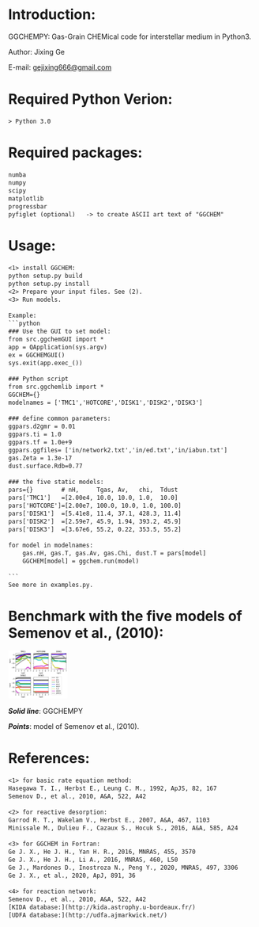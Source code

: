
# Introduction:

GGCHEMPY: Gas-Grain CHEMical code for interstellar medium in Python3.

Author: Jixing Ge

E-mail: gejixing666@gmail.com


# Required Python Verion: 
    > Python 3.0

# Required packages:
    numba
    numpy
    scipy
    matplotlib
    progressbar
    pyfiglet (optional)   -> to create ASCII art text of "GGCHEM"


# Usage:
    <1> install GGCHEM:
    python setup.py build
    python setup.py install
    <2> Prepare your input files. See (2).
    <3> Run models. 
    
    Example:
    ```python
    ### Use the GUI to set model:
    from src.ggchemGUI import *
    app = QApplication(sys.argv)
    ex = GGCHEMGUI()
    sys.exit(app.exec_())
    
    ### Python script
    from src.ggchemlib import *
    GGCHEM={}
    modelnames = ['TMC1','HOTCORE','DISK1','DISK2','DISK3']

    ### define common parameters:
    ggpars.d2gmr = 0.01
    ggpars.ti = 1.0
    ggpars.tf = 1.0e+9
    ggpars.ggfiles= ['in/network2.txt','in/ed.txt','in/iabun.txt']
    gas.Zeta = 1.3e-17
    dust.surface.Rdb=0.77
    
    ### the five static models:
    pars={}        # nH,     Tgas, Av,   chi,  Tdust
    pars['TMC1']   =[2.00e4, 10.0, 10.0, 1.0,  10.0]
    pars['HOTCORE']=[2.00e7, 100.0, 10.0, 1.0, 100.0]
    pars['DISK1']  =[5.41e8, 11.4, 37.1, 428.3, 11.4]
    pars['DISK2']  =[2.59e7, 45.9, 1.94, 393.2, 45.9]
    pars['DISK3']  =[3.67e6, 55.2, 0.22, 353.5, 55.2]
    
    for model in modelnames:
        gas.nH, gas.T, gas.Av, gas.Chi, dust.T = pars[model]
        GGCHEM[model] = ggchem.run(model) 
    
    ```
    See more in examples.py. 
# Benchmark with the five models of Semenov et al., (2010):
<img src="benchmark.png" alt="benchmark" style="width:120px;"/>

***Solid line***: GGCHEMPY

***Points***: model of Semenov et al., (2010).

# References:
    <1> for basic rate equation method:
    Hasegawa T. I., Herbst E., Leung C. M., 1992, ApJS, 82, 167
    Semenov D., et al., 2010, A&A, 522, A42
    
    <2> for reactive desorption:
    Garrod R. T., Wakelam V., Herbst E., 2007, A&A, 467, 1103
    Minissale M., Dulieu F., Cazaux S., Hocuk S., 2016, A&A, 585, A24
    
    <3> for GGCHEM in Fortran:
    Ge J. X., He J. H., Yan H. R., 2016, MNRAS, 455, 3570
    Ge J. X., He J. H., Li A., 2016, MNRAS, 460, L50
    Ge J., Mardones D., Inostroza N., Peng Y., 2020, MNRAS, 497, 3306
    Ge J. X., et al., 2020, ApJ, 891, 36

    <4> for reaction network:
    Semenov D., et al., 2010, A&A, 522, A42
    [KIDA database:](http://kida.astrophy.u-bordeaux.fr/)
    [UDFA database:](http://udfa.ajmarkwick.net/)

